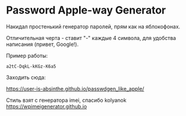 # Password Apple-way Generator
Накидал простенький генератор паролей, прям как на яблокофонах.

Отличительная черта - ставит "-" каждые 4 символа, для удобства написания (привет, Google!).

Пример работы:

`a2tC-DqkL-kKGz-K6a5`

Заходить сюда:

https://user-is-absinthe.github.io/passwdgen_like_apple/

Стиль взят с генератора imei, спасибо kolyanok
https://wpimeigenerator.github.io
